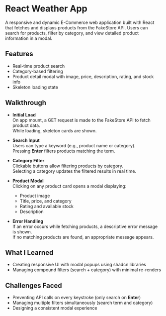 # React Weather App

A responsive and dynamic E-Commerce web application built with React that fetches and displays products from the FakeStore API. Users can search for products, filter by category, and view detailed product information in a modal.

## Features
- Real-time product search 
- Category-based filtering
- Product detail modal with image, price, description, rating, and stock info
- Skeleton loading state 


## Walkthrough
- **Initial Load**  
  On app mount, a GET request is made to the FakeStore API to fetch product data.  
  While loading, skeleton cards are shown.

- **Search Input**  
  Users can type a keyword (e.g., product name or category).  
  Pressing **Enter** filters products matching the term.

- **Category Filter**  
  Clickable buttons allow filtering products by category.  
  Selecting a category updates the filtered results in real time.

- **Product Modal**  
  Clicking on any product card opens a modal displaying:
  - Product image
  - Title, price, and category
  - Rating and available stock
  - Description

- **Error Handling**  
  If an error occurs while fetching products, a descriptive error message is shown.  
  If no matching products are found, an appropriate message appears.


## What I Learned
- Creating responsive UI with modal popups using shadcn libraries
- Managing compound filters (search + category) with minimal re-renders

## Challenges Faced
- Preventing API calls on every keystroke (only search on **Enter**)
- Managing multiple filters simultaneously (search term and category)
- Designing a consistent modal experience 